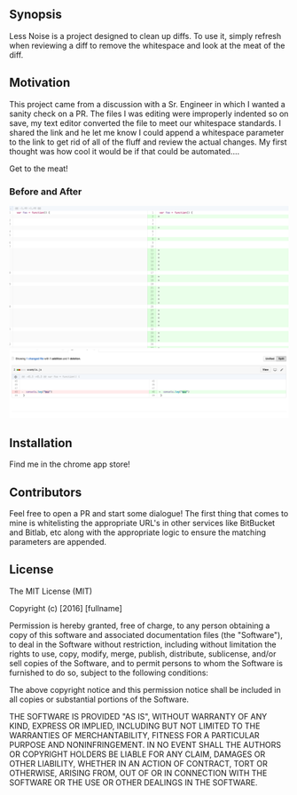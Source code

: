 ## Synopsis

Less Noise is a project designed to clean up diffs. To use it, simply refresh when reviewing a diff to remove the whitespace and look at the meat of the diff.

## Motivation

This project came from a discussion with a Sr. Engineer in which I wanted a sanity check on a PR. The files I was editing were improperly indented so on save, my text editor converted the file to meet our whitespace standards. I shared the link and he let me know I could append a whitespace parameter to the link to get rid of all of the fluff and review the actual changes. My first thought was how cool it would be if that could be automated....

Get to the meat!
### Before and After
![before](before.png) ![after](after.png)

## Installation

Find me in the chrome app store!

## Contributors

Feel free to open a PR and start some dialogue! The first thing that comes to mine is whitelisting the appropriate URL's in other services like BitBucket and Bitlab, etc along with the appropriate logic to ensure the matching parameters are appended.

## License

The MIT License (MIT)

Copyright (c) [2016] [fullname]

Permission is hereby granted, free of charge, to any person obtaining a copy
of this software and associated documentation files (the "Software"), to deal
in the Software without restriction, including without limitation the rights
to use, copy, modify, merge, publish, distribute, sublicense, and/or sell
copies of the Software, and to permit persons to whom the Software is
furnished to do so, subject to the following conditions:

The above copyright notice and this permission notice shall be included in all
copies or substantial portions of the Software.

THE SOFTWARE IS PROVIDED "AS IS", WITHOUT WARRANTY OF ANY KIND, EXPRESS OR
IMPLIED, INCLUDING BUT NOT LIMITED TO THE WARRANTIES OF MERCHANTABILITY,
FITNESS FOR A PARTICULAR PURPOSE AND NONINFRINGEMENT. IN NO EVENT SHALL THE
AUTHORS OR COPYRIGHT HOLDERS BE LIABLE FOR ANY CLAIM, DAMAGES OR OTHER
LIABILITY, WHETHER IN AN ACTION OF CONTRACT, TORT OR OTHERWISE, ARISING FROM,
OUT OF OR IN CONNECTION WITH THE SOFTWARE OR THE USE OR OTHER DEALINGS IN THE
SOFTWARE.

